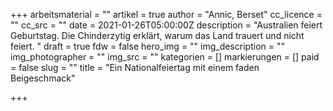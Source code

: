 +++
arbeitsmaterial = ""
artikel = true
author = "Annic, Berset"
cc_licence = ""
cc_src = ""
date = 2021-01-26T05:00:00Z
description = "Australien feiert Geburtstag. Die Chinderzytig erklärt, warum das Land trauert und nicht feiert. "
draft = true
fdw = false
hero_img = ""
img_description = ""
img_photographer = ""
img_src = ""
kategorien = []
markierungen = []
paid = false
slug = ""
title = "Ein Nationalfeiertag mit einem faden Beigeschmack"

+++
